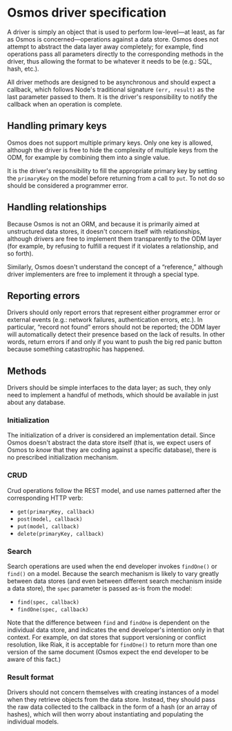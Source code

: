 # Osmos driver specification

A driver is simply an object that is used to perform low-level—at least, as far as Osmos is concerned—operations against a data store. Osmos does not attempt to abstract the data layer away completely; for example, find operations pass all parameters directly to the corresponding methods in the driver, thus allowing the format to be whatever it needs to be (e.g.: SQL, hash, etc.).

All driver methods are designed to be asynchronous and should expect a callback, which follows Node's traditional signature `(err, result)` as the last parameter passed to them. It is the driver's responsibility to notify the callback when an operation is complete.

## Handling primary keys

Osmos does not support multiple primary keys. Only one key is allowed, although the driver is free to hide the complexity of multiple keys from the ODM, for example by combining them into a single value.

It is the driver's responsibility to fill the appropriate primary key by setting the `primaryKey` on the model before returning from a call to `put`. To not do so should be considered a programmer error.

## Handling relationships

Because Osmos is not an ORM, and because it is primarily aimed at unstructured data stores, it doesn't concern itself with relationships, although drivers are free to implement them transparently to the ODM layer (for example, by refusing to fulfill a request if it violates a relationship, and so forth).

Similarly, Osmos doesn't understand the concept of a “reference,” although driver implementers are free to implement it through a special type.

## Reporting errors

Drivers should only report errors that represent either programmer error or external events (e.g.: network failures, authentication errors, etc.). In particular, “record not found” errors should not be reported; the ODM layer will automatically detect their presence based on the lack of results. In other words, return errors if and only if you want to push the big red panic button because something catastrophic has happened.

## Methods

Drivers should be simple interfaces to the data layer; as such, they only need to implement a handful of methods, which should be available in just about any database.

### Initialization

The initialization of a driver is considered an implementation detail. Since Osmos doesn't abstract the data store itself (that is, we expect users of Osmos to _know_ that they are coding against a specific database), there is no prescribed initialization mechanism.

### CRUD

Crud operations follow the REST model, and use names patterned after the corresponding HTTP verb:

- `get(primaryKey, callback)`
- `post(model, callback)`
- `put(model, callback)`
- `delete(primaryKey, callback)`

### Search

Search operations are used when the end developer invokes `findOne()` or `find()` on a model. Because the search mechanism is likely to vary greatly between data stores (and even between different search mechanism inside a data store), the `spec` parameter is passed as-is from the model:

- `find(spec, callback)`
- `findOne(spec, callback)`

Note that the difference between `find` and `findOne` is dependent on the individual data store, and indicates the end developer's intention only in that context. For example, on dat stores that support versioning or conflict resolution, like Riak, it is acceptable for `findOne()` to return more than one version of the same document (Osmos expect the end developer to be aware of this fact.)

### Result format

Drivers should not concern themselves with creating instances of a model when they retrieve objects from the data store. Instead, they should pass the raw data collected to the callback in the form of a hash (or an array of hashes), which will then worry about instantiating and populating the individual models.
